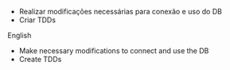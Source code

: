 * Realizar modificações necessárias para conexão e uso do DB
* Criar TDDs

English

* Make necessary modifications to connect and use the DB
* Create TDDs
